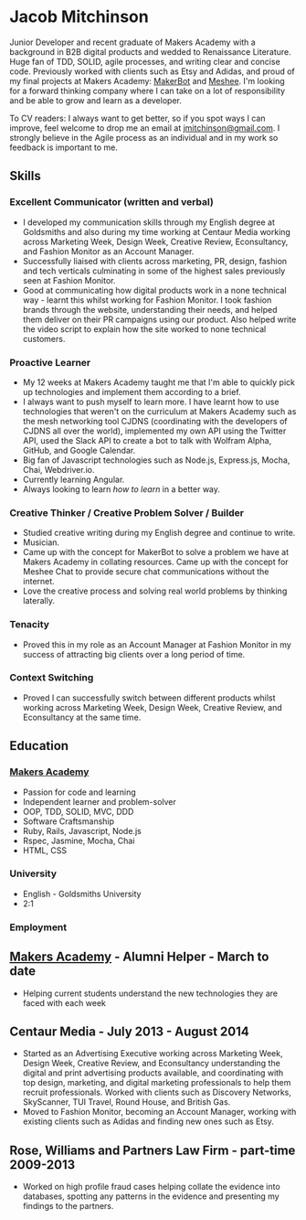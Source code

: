 # Jacob Mitchinson

Junior Developer and recent graduate of Makers Academy with a background in B2B digital products and wedded to Renaissance Literature. Huge fan of TDD, SOLID, agile processes, and writing clear and concise code. Previously worked with clients such as Etsy and Adidas, and proud of my final projects at Makers Academy: [MakerBot](https://github.com/jacobmitchinson/MakerBot) and [Meshee](https://github.com/jacobmitchinson/mesheeChat). I'm looking for a forward thinking company where I can take on a lot of responsibility and be able to grow and learn as a developer.

To CV readers: I always want to get better, so if you spot ways I can improve, feel welcome to drop me an email at jmitchinson@gmail.com. I strongly believe in the Agile process as an individual and in my work so feedback is important to me.  

## Skills

### Excellent Communicator (written and verbal)

- I developed my communication skills through my English degree at Goldsmiths and also during my time working at   Centaur Media working across Marketing Week, Design Week, Creative Review, Econsultancy, and Fashion Monitor as an Account Manager. 
- Successfully liaised with clients across marketing, PR, design, fashion and tech verticals culminating in some of the highest sales previously seen at Fashion Monitor.
- Good at communicating how digital products work in a none technical way - learnt this whilst working for Fashion Monitor. I took fashion brands through the website, understanding their needs, and helped them deliver on their PR campaigns using our product. Also helped write the video script to explain how the site worked to none technical customers.

### Proactive Learner

- My 12 weeks at Makers Academy taught me that I'm able to quickly pick up technologies and implement them according to a brief.
- I always want to push myself to learn more. I have learnt how to use technologies that weren't on the curriculum at Makers Academy such as the mesh networking tool CJDNS (coordinating with the developers of CJDNS all over the world), implemented my own API using the Twitter API, used the Slack API to create a bot to talk with Wolfram Alpha, GitHub, and Google Calendar.
- Big fan of Javascript technologies such as Node.js, Express.js, Mocha, Chai, Webdriver.io.   
- Currently learning Angular. 
- Always looking to learn *how to learn* in a better way. 

### Creative Thinker / Creative Problem Solver / Builder

- Studied creative writing during my English degree and continue to write. 
- Musician.
- Came up with the concept for MakerBot to solve a problem we have at Makers Academy in collating resources. Came up with the concept for Meshee Chat to provide secure chat communications without the internet. 
- Love the creative process and solving real world problems by thinking laterally.

### Tenacity

- Proved this in my role as an Account Manager at Fashion Monitor in my success of attracting big clients over a long period of time. 

### Context Switching

- Proved I can successfully switch between different products whilst working across Marketing Week, Design Week, Creative Review, and Econsultancy at the same time. 

## Education

### [Makers Academy](http://www.makersacademy.com/ "Makers Academy")

- Passion for code and learning
- Independent learner and problem-solver
- OOP, TDD, SOLID, MVC, DDD
- Software Craftsmanship
- Ruby, Rails, Javascript, Node.js
- Rspec, Jasmine, Mocha, Chai
- HTML, CSS

### University

- English - Goldsmiths University
- 2:1

### Employment

## [Makers Academy](http://www.makersacademy.com/ "Makers Academy") - Alumni Helper - March to date

- Helping current students understand the new technologies they are faced with each week 

## Centaur Media - July 2013 - August 2014 

- Started as an Advertising Executive working across Marketing Week, Design Week, Creative Review, and Econsultancy understanding the digital and print advertising products available, and coordinating with top design, marketing, and digital marketing professionals to help them recruit professionals. Worked with clients such as Discovery Networks, SkyScanner, TUI Travel, Round House, and British Gas.
- Moved to Fashion Monitor, becoming an Account Manager, working with existing clients such as Adidas and finding new ones such as Etsy.

## Rose, Williams and Partners Law Firm - part-time 2009-2013

- Worked on high profile fraud cases helping collate the evidence into databases, spotting any patterns in the evidence and presenting my findings to the partners. 




